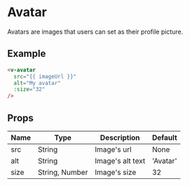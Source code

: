 # Avatar <badge text="development" type="warn" />
Avatars are images that users can set as their profile picture.

## Example
<div class="p-3 border rounded-2 my-3">
  <v-avatar src="https://ssl.gstatic.com/images/branding/product/1x/avatar_square_blue_512dp.png" :size="32" />
</div>

```html
<v-avatar
  src="{{ imageUrl }}"
  alt="My avatar"
  :size="32"
/>
```

## Props
Name       | Type     | Description | Default
---------- | -------- | ----------- | -----
src        | String   | Image's url  | None
alt        | String   | Image's alt text | 'Avatar'
size       | String, Number  | Image's size | 32
